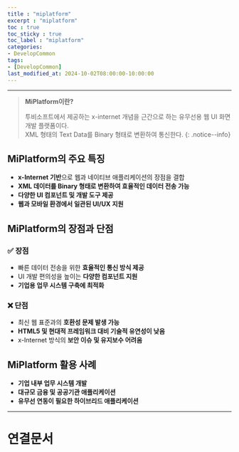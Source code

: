 ```yaml
---
title : "miplatform"
excerpt : "miplatform"
toc : true
toc_sticky : true
toc_label : "miplatform"
categories:
- DevelopCommon
tags:
- [DevelopCommon]
last_modified_at: 2024-10-02T08:00:00-10:00:00
---
```

  
---
  
> **MiPlatform이란?**  
>
>  투비소프트에서 제공하는 x-internet 개념을 근간으로 하는 유무선용 웹 UI 화면 개발 플랫폼이다.  
>  XML 형태의 Text Data를 Binary 형태로 변환하여 통신한다. 
{: .notice--info}  
  
## MiPlatform의 주요 특징
- **x-Internet 기반**으로 웹과 네이티브 애플리케이션의 장점을 결합  
- **XML 데이터를 Binary 형태로 변환하여 효율적인 데이터 전송 가능**  
- **다양한 UI 컴포넌트 및 개발 도구 제공**  
- **웹과 모바일 환경에서 일관된 UI/UX 지원**  
  
## MiPlatform의 장점과 단점
  
### ✅ 장점
- 빠른 데이터 전송을 위한 **효율적인 통신 방식 제공**  
- UI 개발 편의성을 높이는 **다양한 컴포넌트 지원**  
- **기업용 업무 시스템 구축에 최적화**  
  
### ❌ 단점
- 최신 웹 표준과의 **호환성 문제 발생 가능**  
- **HTML5 및 현대적 프레임워크 대비 기술적 유연성이 낮음**  
- x-Internet 방식의 **보안 이슈 및 유지보수 어려움**  
  
## MiPlatform 활용 사례
- **기업 내부 업무 시스템 개발**  
- **대규모 금융 및 공공기관 애플리케이션**  
- **유무선 연동이 필요한 하이브리드 애플리케이션**  

---
  
# 연결문서

